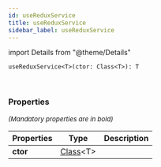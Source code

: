 ```yaml
---
id: useReduxService
title: useReduxService
sidebar_label: useReduxService
---
```


import Details from "@theme/Details"


```tsx
useReduxService<T>(ctor: Class<T>): T
```
<br/>



### Properties

<font size="2"><i>(Mandatory properties are in bold)</i></font>

| Properties | Type | Description |
| --------- | ---- | ----------- |
| **ctor** | [Class](/framework-api/types/Class.md)<T\> |  |


